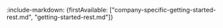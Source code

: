 :include-markdown: {firstAvailable: ["company-specific-getting-started-rest.md", "getting-started-rest.md"]}
